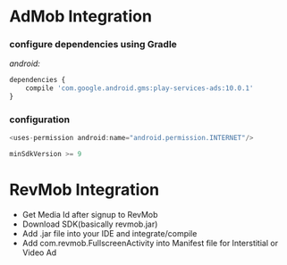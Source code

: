 # AdMob Integration

### configure dependencies using Gradle

*android:*

```javascript
dependencies {
    compile 'com.google.android.gms:play-services-ads:10.0.1'
}
```

### configuration

```javascript
<uses-permission android:name="android.permission.INTERNET"/>

minSdkVersion >= 9
```


# RevMob Integration

- Get Media Id after signup to RevMob
- Download SDK(basically revmob.jar)
- Add .jar file into your IDE and integrate/compile
- Add com.revmob.FullscreenActivity into Manifest file for Interstitial or Video Ad


